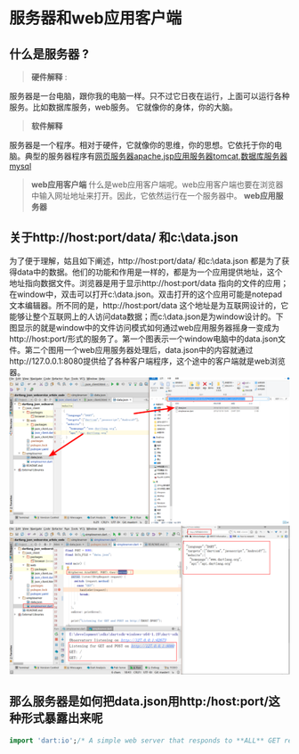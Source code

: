 # 服务器和web应用客户端



## 什么是服务器  ?

> **硬件解释** :
>
服务器是一台电脑，跟你我的电脑一样。只不过它日夜在运行，上面可以运行各种服务。比如数据库服务，web服务。 它就像你的身体，你的大脑。 

> **软件解释**
>
服务器是一个程序。相对于硬件，它就像你的思维，你的思想。它依托于你的电脑。典型的服务器程序有[网页服务器apache](http://www.apache.org/),[jsp应用服务器tomcat](http://tomcat.apache.org/),[数据库服务器mysql](https://www.mysql.com/)

> **web应用客户端**
什么是web应用客户端呢。web应用客户端也要在浏览器中输入网址地址来打开。因此，它依然运行在一个服务器中。
> **web应用服务器**

## 关于http://host:port/data/ 和c:\data.json
 
为了便于理解，姑且如下阐述，http://host:port/data/ 和c:\data.json 都是为了获得data中的数据。他们的功能和作用是一样的，都是为一个应用提供地址，这个地址指向数据文件。浏览器是用于显示http://host:port/data 指向的文件的应用；在window中，双击可以打开c:\data.json。双击打开的这个应用可能是notepad文本编辑器。所不同的是，http://host:port/data 这个地址是为互联网设计的，它能够让整个互联网上的人访问data数据；而c:\data.json是为window设计的。下图显示的就是window中的文件访问模式如何通过web应用服务器摇身一变成为http://host:port/形式的服务了。第一个图表示一个window电脑中的data.json文件。第二个图用一个web应用服务器处理后，data.json中的内容就通过http://127.0.0.1:8080提供给了各种客户端程序，这个途中的客户端就是web浏览器。
![从文件到服务](/assets/从文件到数据服务.png)
![从文件变成server暴露的service](/assets/dataserver.png)

## 那么服务器是如何把data.json用http:/host:port/这种形式暴露出来呢
```dart
import 'dart:io';/* A simple web server that responds to **ALL** GET requests by returning * the contents of data.json file, and responds to ALL **POST** requests * by overwriting the contents of the data.json file *  * Browse to it using http://localhost:8080  *  * Provides CORS headers, so can be accessed from any other page */final HOST = "127.0.0.1"; // eg: localhost final PORT = 8080; final DATA_FILE = "data.json";void main() { HttpServer.bind(HOST, PORT).then((server) { server.listen((HttpRequest request) { switch (request.method) { case "GET":  handleGet(request); break; } },  onError: printError); print("Listening for GET and POST on http://$HOST:$PORT"); }, onError: printError);}/** * Handle GET requests by reading the contents of data.json * and returning it to the client */void handleGet(HttpRequest req) { HttpResponse res = req.response; print("${req.method}: ${req.uri.path}"); addCorsHeaders(res); var file = new File(DATA_FILE); if (file.existsSync()) { res.headers.add(HttpHeaders.CONTENT_TYPE, "application/json"); file.readAsBytes().asStream().pipe(res); // automatically close output stream } else { var err = "Could not find file: $DATA_FILE"; res.write(err); res.close();  } }/** * Handle POST requests by overwriting the contents of data.json * Return the same set of data back to the client. *//** * Add Cross-site headers to enable accessing this server from pages * not served by this server *  * See: http://www.html5rocks.com/en/tutorials/cors/  * and http://enable-cors.org/server.html */void addCorsHeaders(HttpResponse res) { res.headers.add("Access-Control-Allow-Origin", "*"); res.headers.add("Access-Control-Allow-Methods", "POST, GET, OPTIONS"); res.headers.add("Access-Control-Allow-Headers", "Origin, X-Requested-With, Content-Type, Accept");}void printError(error) => print(error);

```
